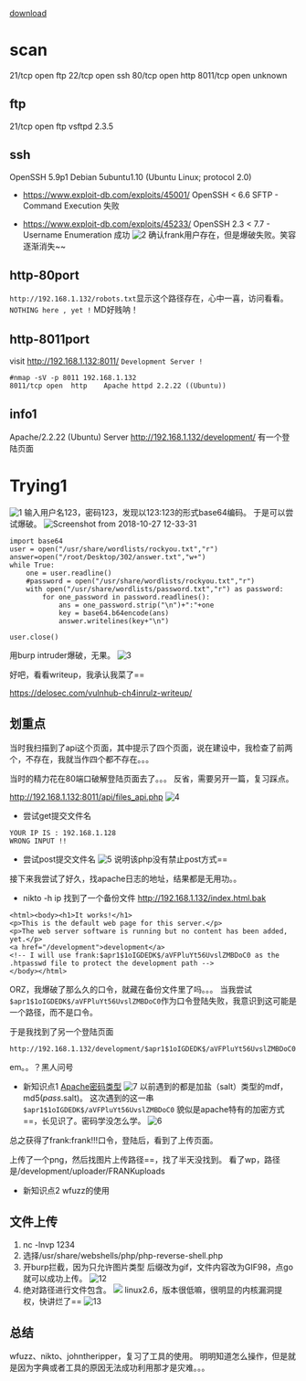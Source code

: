 [download](https://www.vulnhub.com/entry/ch4inrulz-101,247/)

# scan
21/tcp   open  ftp
22/tcp   open  ssh
80/tcp   open  http
8011/tcp open  unknown

## ftp
21/tcp open  ftp     vsftpd 2.3.5
## ssh
OpenSSH 5.9p1 Debian 5ubuntu1.10 (Ubuntu Linux; protocol 2.0)

- https://www.exploit-db.com/exploits/45001/
OpenSSH < 6.6 SFTP - Command Execution
失败

- https://www.exploit-db.com/exploits/45233/
OpenSSH 2.3 < 7.7 - Username Enumeration
成功
![2](https://raw.githubusercontent.com/Whale3070/Whale3070.github.io/master/images/1029/2.PNG)
确认frank用户存在，但是爆破失败。笑容逐渐消失~~
## http-80port
`http://192.168.1.132/robots.txt`显示这个路径存在，心中一喜，访问看看。
`NOTHING here , yet !`
MD好贱呐！

## http-8011port
visit http://192.168.1.132:8011/
`Development Server !`

```
#nmap -sV -p 8011 192.168.1.132
8011/tcp open  http    Apache httpd 2.2.22 ((Ubuntu))
```
## info1
Apache/2.2.22 (Ubuntu) Server
http://192.168.1.132/development/ 有一个登陆页面

# Trying1
![1](https://raw.githubusercontent.com/Whale3070/Whale3070.github.io/master/images/1029/1.PNG)
输入用户名123，密码123，发现以123:123的形式base64编码。
于是可以尝试爆破。
![Screenshot from 2018-10-27 12-33-31](https://raw.githubusercontent.com/Whale3070/Whale3070.github.io/master/images/1029/Screenshot%20from%202018-10-27%2012-33-31.png)
```
import base64
user = open("/usr/share/wordlists/rockyou.txt","r")
answer=open("/root/Desktop/302/answer.txt","w+")
while True:
	one = user.readline()
	#password = open("/usr/share/wordlists/rockyou.txt","r") 
	with open("/usr/share/wordlists/password.txt","r") as password:
		for one_password in password.readlines():	
			ans = one_password.strip("\n")+":"+one
			key = base64.b64encode(ans)
			answer.writelines(key+"\n")

user.close()
```
用burp intruder爆破，无果。
![3](https://raw.githubusercontent.com/Whale3070/Whale3070.github.io/master/images/1029/3.PNG)

好吧，看看writeup，我承认我菜了==

https://delosec.com/vulnhub-ch4inrulz-writeup/

## 划重点
当时我扫描到了api这个页面，其中提示了四个页面，说在建设中，我检查了前两个，不存在，我就当作四个都不存在。。。

当时的精力花在80端口破解登陆页面去了。。。
反省，需要另开一篇，复习踩点。

http://192.168.1.132:8011/api/files_api.php
![4](https://raw.githubusercontent.com/Whale3070/Whale3070.github.io/master/images/1029/4.PNG)

- 尝试get提交文件名
```
YOUR IP IS : 192.168.1.128
WRONG INPUT !!
```
- 尝试post提交文件名
![5](https://raw.githubusercontent.com/Whale3070/Whale3070.github.io/master/images/1029/5.PNG)
说明该php没有禁止post方式==

接下来我尝试了好久，找apache日志的地址，结果都是无用功。。

- nikto -h ip
找到了一个备份文件
http://192.168.1.132/index.html.bak
```
<html><body><h1>It works!</h1>
<p>This is the default web page for this server.</p>
<p>The web server software is running but no content has been added, yet.</p>
<a href="/development">development</a>
<!-- I will use frank:$apr1$1oIGDEDK$/aVFPluYt56UvslZMBDoC0 as the .htpasswd file to protect the development path -->
</body></html>
```
ORZ，我爆破了那么久的口令，就藏在备份文件里了吗。。。
当我尝试`$apr1$1oIGDEDK$/aVFPluYt56UvslZMBDoC0`作为口令登陆失败，我意识到这可能是一个路径，而不是口令。

于是我找到了另一个登陆页面
```
http://192.168.1.132/development/$apr1$1oIGDEDK$/aVFPluYt56UvslZMBDoC0
```
em。。？黑人问号

- 新知识点1
[Apache密码类型](https://httpd.apache.org/docs/2.4/misc/password_encryptions.html)
![7](https://raw.githubusercontent.com/Whale3070/Whale3070.github.io/master/images/1029/7.PNG)
以前遇到的都是加盐（salt）类型的mdf，md5($pass.$salt)。
这次遇到的这一串`$apr1$1oIGDEDK$/aVFPluYt56UvslZMBDoC0`
貌似是apache特有的加密方式==，长见识了。密码学没怎么学。
![6](https://raw.githubusercontent.com/Whale3070/Whale3070.github.io/master/images/1029/6.PNG)

总之获得了frank:frank!!!口令，登陆后，看到了上传页面。

上传了一个png，然后找图片上传路径==，找了半天没找到。
看了wp，路径是/development/uploader/FRANKuploads

- 新知识点2
wfuzz的使用

## 文件上传

1. nc -lnvp 1234
2. 选择/usr/share/webshells/php/php-reverse-shell.php
3. 开burp拦截，因为只允许图片类型
后缀改为gif，文件内容改为GIF98，点go就可以成功上传。
![12](https://raw.githubusercontent.com/Whale3070/Whale3070.github.io/master/images/1029/12.PNG)
4. 绝对路径进行文件包含。
![](https://raw.githubusercontent.com/Whale3070/Whale3070.github.io/master/images/1029/8.PNG)
linux2.6，版本很低嘛，很明显的内核漏洞提权，快讲烂了==
![13](https://raw.githubusercontent.com/Whale3070/Whale3070.github.io/master/images/1029/13.PNG)

## 总结
wfuzz、nikto、johntheripper，复习了工具的使用。
明明知道怎么操作，但是就是因为字典或者工具的原因无法成功利用那才是灾难。。。